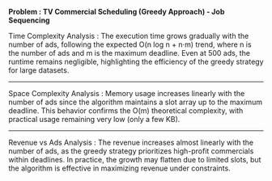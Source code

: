 **Problem : TV Commercial Scheduling (Greedy Approach) - Job Sequencing**

Time Complexity Analysis : 
The execution time grows gradually with the number of ads, following the expected O(n log n + n·m) trend, where n is the number of ads and m is the maximum deadline. Even at 500 ads, the runtime remains negligible, highlighting the efficiency of the greedy strategy for large datasets.

---

Space Complexity Analysis : 
Memory usage increases linearly with the number of ads since the algorithm maintains a slot array up to the maximum deadline. This behavior confirms the O(m) theoretical complexity, with practical usage remaining very low (only a few KB).

---

Revenue vs Ads Analysis : 
The revenue increases almost linearly with the number of ads, as the greedy strategy prioritizes high-profit commercials within deadlines. In practice, the growth may flatten due to limited slots, but the algorithm is effective in maximizing revenue under constraints.
